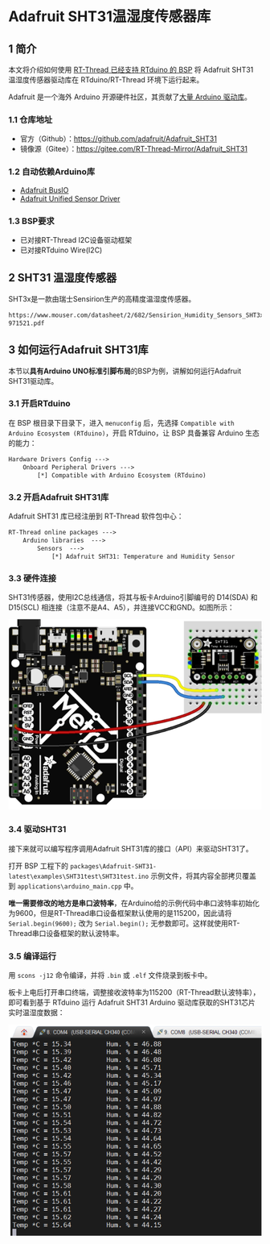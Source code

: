 # Adafruit SHT31温湿度传感器库

## 1 简介

本文将介绍如何使用 [RT-Thread 已经支持 RTduino 的 BSP](/zh/beginner/bsp-develop?id=_2-已经支持rtduino的bsp) 将 Adafruit SHT31 温湿度传感器驱动库在 RTduino/RT-Thread 环境下运行起来。

Adafruit 是一个海外 Arduino 开源硬件社区，其贡献了[大量 Arduino 驱动库](https://github.com/orgs/adafruit/repositories?language=c%2B%2B&type=all)。

### 1.1 仓库地址

- 官方（Github）：https://github.com/adafruit/Adafruit_SHT31
- 镜像源（Gitee）：https://gitee.com/RT-Thread-Mirror/Adafruit_SHT31

### 1.2 自动依赖Arduino库

- [Adafruit BusIO](/zh/library-examples/signal-io/Adafruit/Adafruit-BusIO/Adafruit-BusIO)
- [Adafruit Unified Sensor Driver](/zh/library-examples/sensors/Adafruit/Adafruit-Unified-Sensor/Adafruit-Unified-Sensor)

### 1.3 BSP要求

- 已对接RT-Thread I2C设备驱动框架
- 已对接RTduino Wire(I2C)

## 2 SHT31 温湿度传感器

SHT3x是一款由瑞士Sensirion生产的高精度温湿度传感器。

```pdf
https://www.mouser.com/datasheet/2/682/Sensirion_Humidity_Sensors_SHT3x_Datasheet_digital-971521.pdf
```

## 3 如何运行Adafruit SHT31库

本节以**具有Arduino UNO标准引脚布局**的BSP为例，讲解如何运行Adafruit SHT31驱动库。

### 3.1 开启RTduino

在 BSP 根目录下目录下，进入 `menuconfig` 后，先选择 `Compatible with Arduino Ecosystem (RTduino)`，开启 RTduino，让 BSP 具备兼容 Arduino 生态的能力：

```Kconfig
Hardware Drivers Config --->
    Onboard Peripheral Drivers --->
        [*] Compatible with Arduino Ecosystem (RTduino)
```

### 3.2 开启Adafruit SHT31库

Adafruit SHT31 库已经注册到 RT-Thread 软件包中心：

```Kconfig
RT-Thread online packages --->
    Arduino libraries  --->
        Sensors  --->
            [*] Adafruit SHT31: Temperature and Humidity Sensor
```

### 3.3 硬件连接

SHT31传感器，使用I2C总线通信，将其与板卡Arduino引脚编号的 D14(SDA) 和 D15(SCL) 相连接（注意不是A4、A5），并连接VCC和GND。如图所示：

![sht31-connection](figures/sht31-connection.png)

### 3.4 驱动SHT31

接下来就可以编写程序调用Adafruit SHT31库的接口（API）来驱动SHT31了。

打开 BSP 工程下的 `packages\Adafruit-SHT31-latest\examples\SHT31test\SHT31test.ino` 示例文件，将其内容全部拷贝覆盖到 `applications\arduino_main.cpp` 中。

**唯一需要修改的地方是串口波特率**，在Arduino给的示例代码中串口波特率初始化为9600，但是RT-Thread串口设备框架默认使用的是115200，因此请将 `Serial.begin(9600);` 改为 `Serial.begin();` 无参数即可。这样就使用RT-Thread串口设备框架的默认波特率。

### 3.5 编译运行

用 `scons -j12` 命令编译，并将 `.bin` 或 `.elf` 文件烧录到板卡中。

板卡上电后打开串口终端，调整接收波特率为115200（RT-Thread默认波特率），即可看到基于 RTduino 运行 Adafruit SHT31 Arduino 驱动库获取的SHT31芯片实时温湿度数据：

![sht31-result](figures/sht31-result.png)
